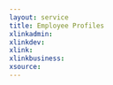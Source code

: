 ```yaml
---
layout: service
title: Employee Profiles
xlinkadmin: 
xlinkdev: 
xlink: 
xlinkbusiness: 
xsource: 
---
```

